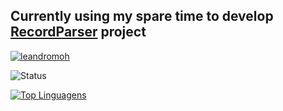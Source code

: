  ## Currently using my spare time to develop [RecordParser](https://github.com/leandromoh/RecordParser/) project
 
 <a href="https://github.com/ryo-ma/github-profile-trophy"><img src="https://github-profile-trophy.vercel.app/?username=leandromoh&margin-w=5" alt="leandromoh" /></a>

![Status](https://github-readme-stats.vercel.app/api?username=leandromoh&show_icons=true&count_private=true)

[![Top Linguagens](https://github-readme-stats.vercel.app/api/top-langs/?username=leandromoh&layout=compact)](https://github.com/leandromoh/github-readme-stats)

